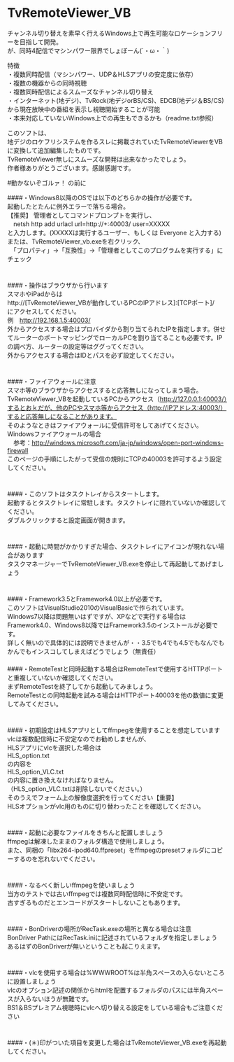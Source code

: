 TvRemoteViewer_VB
=================
チャンネル切り替えを素早く行えるWindows上で再生可能なロケーションフリーを目指して開発。  
が、同時4配信でマシンパワー限界でしょぼーん(´・ω・｀)  

特徴  
・複数同時配信（マシンパワー、UDP＆HLSアプリの安定度に依存）  
・複数の機器からの同時視聴  
・複数同時配信によるスムーズなチャンネル切り替え  
・インターネット(地デジ)、TvRock(地デジorBS/CS)、EDCB(地デジ＆BS/CS)から現在放映中の番組を表示し視聴開始することが可能  
・本来対応していないWindows上での再生もできるかも（readme.txt参照）  

このソフトは、  
地デジのロケフリシステムを作るスレに掲載されていたTvRemoteViewerをVBに変換して追加編集したものです。  
TvRemoteViewer無しにスムーズな開発は出来なかったでしょう。  
作者様ありがとうございます。感謝感謝です。  

#動かないぞゴルァ！ の前に  

####・Windows8以降のOSでは以下のどちらかの操作が必要です。  
起動したとたんに例外エラーで落ちる場合。  
【推奨】 管理者としてコマンドプロンプトを実行し、  
　netsh http add urlacl url=http://+:40003/ user=XXXXX  
と入力します。(XXXXXは実行するユーザー、もしくは Everyone と入力する)  
または、TvRemoteViewer_vb.exeを右クリック、  
　「プロパティ」→「互換性」→「管理者としてこのプログラムを実行する」にチェック  
　  
　  
####・操作はブラウザから行います  
スマホやiPadからは  
http://[TvRemoteViewer_VBが動作しているPCのIPアドレス]:[TCPポート]/  
にアクセスしてください。  
例　http://192.168.1.5:40003/  
外からアクセスする場合はプロバイダから割り当てられたIPを指定します。併せてルーターのポートマッピングでローカルPCを割り当てることも必要です。IPの調べ方、ルーターの設定等はググってください。  
外からアクセスする場合はIDとパスを必ず設定してください。  
　  
　  
####・ファイアウォールに注意  
スマホ等のブラウザからアクセスすると応答無しになってしまう場合。  
TvRemoteViewer_VBを起動しているPCからアクセス（http://127.0.0.1:40003/）するとおｋだが、他のPCやスマホ等からアクセス（http://IPアドレス:40003/）すると応答無しになることがあります。  
そのようなときはファイアウォールに受信許可をしてあげてください。  
Windowsファイアウォールの場合  
　参考：<http://windows.microsoft.com/ja-jp/windows/open-port-windows-firewall>  
このページの手順にしたがって受信の規則にTCPの40003を許可するよう設定してください。  
　  
　  
####・このソフトはタスクトレイからスタートします。  
起動するとタスクトレイに常駐します。タスクトレイに隠れていないか確認してください。  
ダブルクリックすると設定画面が開きます。  
　  
　  
####・起動に時間がかかりすぎた場合、タスクトレイにアイコンが現れない場合があります  
タスクマネージャーでTvRemoteViewer_VB.exeを停止して再起動してあげましょう  
　  
　  
####・Framework3.5とFramework4.0以上が必要です。  
このソフトはVisualStudio2010のVisualBasicで作られています。  
Windows7以降は問題無いはずですが、XPなどで実行する場合はFramework4.0、Windows8以降ではFramework3.5のインストールが必要です。  
詳しく無いので具体的には説明できませんが・・3.5でも4でも4.5でもなんでもかんでもインスコしてしまえばどうでしょう（無責任） 　  
　  
####・RemoteTestと同時起動する場合はRemoteTestで使用するHTTPポートと重複していないか確認してください。  
まずRemoteTestを終了してから起動してみましょう。  
RemoteTestとの同時起動を試みる場合はHTTPポート40003を他の数値に変更してみてください。  
　  
　  
####・初期設定はHLSアプリとしてffmpegを使用することを想定しています  
vlcは複数配信時に不安定なのでお勧めしませんが、  
HLSアプリにvlcを選択した場合は  
HLS_option.txt  
の内容を  
HLS_option_VLC.txt  
の内容に置き換えなければなりません。  
（HLS_option_VLC.txtは削除しないでください。）  
そのうえでフォーム上の解像度選択を行ってください【重要】  
HLSオプションがvlc用のものに切り替わったことを確認してください。  
　  
　  
####・起動に必要なファイルをきちんと配置しましょう  
ffmpegは解凍したままのフォルダ構造で使用しましょう。  
また、同梱の「libx264-ipod640.ffpreset」をffmpegのpresetフォルダにコピーするのを忘れないでください。  
　  
　  
####・なるべく新しいffmpegを使いましょう  
当方のテストでは古いffmpegでは複数同時配信時に不安定です。  
古すぎるものだとエンコードがスタートしないこともあります。  
　  
　  
####・BonDriverの場所がRecTask.exeの場所と異なる場合は注意  
BonDriver PathにはRecTask.iniに記述されているフォルダを指定しましょう  
あるはずのBonDriverが無いということも起こりえます。  
　  
　  
####・vlcを使用する場合は%WWWROOT%は半角スペースの入らないところに設置しましょう  
vlcのオプション記述の関係からhtmlを配置するフォルダのパスには半角スペースが入らないほうが無難です。  
BS1＆BSプレミアム視聴時にvlcへ切り替える設定をしている場合もご注意ください  
　  
　  
####・(＊)印がついた項目を変更した場合はTvRemoteViewer_VB.exeを再起動してください。  
　  
　  
